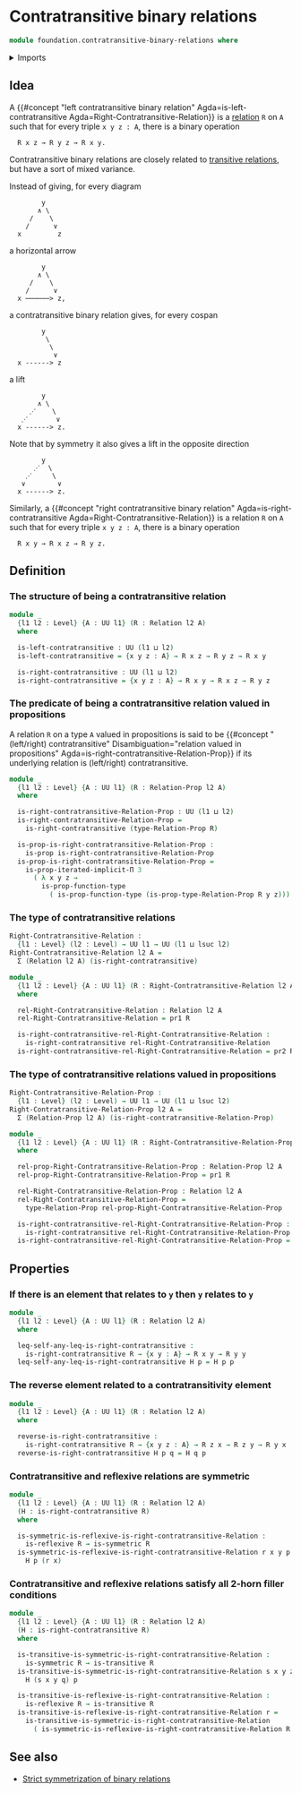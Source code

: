 # Contratransitive binary relations

```agda
module foundation.contratransitive-binary-relations where
```

<details><summary>Imports</summary>

```agda
open import foundation.binary-relations
open import foundation.dependent-pair-types
open import foundation.iterated-dependent-product-types
open import foundation.reflexive-relations
open import foundation.transitive-binary-relations
open import foundation.universe-levels

open import foundation-core.propositions
```

</details>

## Idea

A
{{#concept "left contratransitive binary relation" Agda=is-left-contratransitive Agda=Right-Contratransitive-Relation}}
is a [relation](foundation.binary-relations.md) `R` on `A` such that for every
triple `x y z : A`, there is a binary operation

```text
  R x z → R y z → R x y.
```

Contratransitive binary relations are closely related to
[transitive relations](foundation.transitive-binary-relations.md), but have a
sort of mixed variance.

Instead of giving, for every diagram

```text
        y
       ∧ \
     /    \
    /      ∨
  x         z
```

a horizontal arrow

```text
        y
       ∧ \
     /    \
    /      ∨
  x ⋯⋯⋯⋯⋯⋯> z,
```

a contratransitive binary relation gives, for every cospan

```text
        y
         \
          \
           ∨
  x ------> z
```

a lift

```text
        y
       ∧ \
     ⋰    \
   ⋰       ∨
  x ------> z.
```

Note that by symmetry it also gives a lift in the opposite direction

```text
        y
      ⋰  \
    ⋰     \
   ∨        ∨
  x ------> z.
```

Similarly, a
{{#concept "right contratransitive binary relation" Agda=is-right-contratransitive Agda=Right-Contratransitive-Relation}}
is a relation `R` on `A` such that for every triple `x y z : A`, there is a
binary operation

```text
  R x y → R x z → R y z.
```

## Definition

### The structure of being a contratransitive relation

```agda
module _
  {l1 l2 : Level} {A : UU l1} (R : Relation l2 A)
  where

  is-left-contratransitive : UU (l1 ⊔ l2)
  is-left-contratransitive = {x y z : A} → R x z → R y z → R x y

  is-right-contratransitive : UU (l1 ⊔ l2)
  is-right-contratransitive = {x y z : A} → R x y → R x z → R y z
```

### The predicate of being a contratransitive relation valued in propositions

A relation `R` on a type `A` valued in propositions is said to be
{{#concept "(left/right) contratransitive" Disambiguation="relation valued in propositions" Agda=is-right-contratransitive-Relation-Prop}}
if its underlying relation is (left/right) contratransitive.

```agda
module _
  {l1 l2 : Level} {A : UU l1} (R : Relation-Prop l2 A)
  where

  is-right-contratransitive-Relation-Prop : UU (l1 ⊔ l2)
  is-right-contratransitive-Relation-Prop =
    is-right-contratransitive (type-Relation-Prop R)

  is-prop-is-right-contratransitive-Relation-Prop :
    is-prop is-right-contratransitive-Relation-Prop
  is-prop-is-right-contratransitive-Relation-Prop =
    is-prop-iterated-implicit-Π 3
      ( λ x y z →
        is-prop-function-type
          ( is-prop-function-type (is-prop-type-Relation-Prop R y z)))
```

### The type of contratransitive relations

```agda
Right-Contratransitive-Relation :
  {l1 : Level} (l2 : Level) → UU l1 → UU (l1 ⊔ lsuc l2)
Right-Contratransitive-Relation l2 A =
  Σ (Relation l2 A) (is-right-contratransitive)

module _
  {l1 l2 : Level} {A : UU l1} (R : Right-Contratransitive-Relation l2 A)
  where

  rel-Right-Contratransitive-Relation : Relation l2 A
  rel-Right-Contratransitive-Relation = pr1 R

  is-right-contratransitive-rel-Right-Contratransitive-Relation :
    is-right-contratransitive rel-Right-Contratransitive-Relation
  is-right-contratransitive-rel-Right-Contratransitive-Relation = pr2 R
```

### The type of contratransitive relations valued in propositions

```agda
Right-Contratransitive-Relation-Prop :
  {l1 : Level} (l2 : Level) → UU l1 → UU (l1 ⊔ lsuc l2)
Right-Contratransitive-Relation-Prop l2 A =
  Σ (Relation-Prop l2 A) (is-right-contratransitive-Relation-Prop)

module _
  {l1 l2 : Level} {A : UU l1} (R : Right-Contratransitive-Relation-Prop l2 A)
  where

  rel-prop-Right-Contratransitive-Relation-Prop : Relation-Prop l2 A
  rel-prop-Right-Contratransitive-Relation-Prop = pr1 R

  rel-Right-Contratransitive-Relation-Prop : Relation l2 A
  rel-Right-Contratransitive-Relation-Prop =
    type-Relation-Prop rel-prop-Right-Contratransitive-Relation-Prop

  is-right-contratransitive-rel-Right-Contratransitive-Relation-Prop :
    is-right-contratransitive rel-Right-Contratransitive-Relation-Prop
  is-right-contratransitive-rel-Right-Contratransitive-Relation-Prop = pr2 R
```

## Properties

### If there is an element that relates to `y` then `y` relates to `y`

```agda
module _
  {l1 l2 : Level} {A : UU l1} (R : Relation l2 A)
  where

  leq-self-any-leq-is-right-contratransitive :
    is-right-contratransitive R → {x y : A} → R x y → R y y
  leq-self-any-leq-is-right-contratransitive H p = H p p
```

### The reverse element related to a contratransitivity element

```agda
module _
  {l1 l2 : Level} {A : UU l1} (R : Relation l2 A)
  where

  reverse-is-right-contratransitive :
    is-right-contratransitive R → {x y z : A} → R z x → R z y → R y x
  reverse-is-right-contratransitive H p q = H q p
```

### Contratransitive and reflexive relations are symmetric

```agda
module _
  {l1 l2 : Level} {A : UU l1} (R : Relation l2 A)
  (H : is-right-contratransitive R)
  where

  is-symmetric-is-reflexive-is-right-contratransitive-Relation :
    is-reflexive R → is-symmetric R
  is-symmetric-is-reflexive-is-right-contratransitive-Relation r x y p =
    H p (r x)
```

### Contratransitive and reflexive relations satisfy all 2-horn filler conditions

```agda
module _
  {l1 l2 : Level} {A : UU l1} (R : Relation l2 A)
  (H : is-right-contratransitive R)
  where

  is-transitive-is-symmetric-is-right-contratransitive-Relation :
    is-symmetric R → is-transitive R
  is-transitive-is-symmetric-is-right-contratransitive-Relation s x y z p q =
    H (s x y q) p

  is-transitive-is-reflexive-is-right-contratransitive-Relation :
    is-reflexive R → is-transitive R
  is-transitive-is-reflexive-is-right-contratransitive-Relation r =
    is-transitive-is-symmetric-is-right-contratransitive-Relation
      ( is-symmetric-is-reflexive-is-right-contratransitive-Relation R H r)
```

## See also

- [Strict symmetrization of binary relations](foundation.strict-symmetrization-binary-relations.md)
